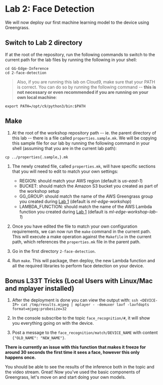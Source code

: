 # Lab 2: Face Detection

We will now deploy our first machine learning model to the device using Greengrass.

## Switch to Lab 2 directory

If at the root of the repository, run the following commands to switch to the current path for the lab files by running the following in your shell:

```
cd GG-Edge-Inference
cd 2-face-detection
```

> Also, if you are running this lab on Cloud9, make sure that your PATH is correct. You can do so by running the following command -- **this is not necessary or even recommended if you are running on your own local machine**:
```
export PATH=/opt/c9/python3/bin:$PATH
```

## Make

1. At the root of the workshop repository path -- ie. the parent directory of this lab -- there is a file called `properties.sample.mk`. We will be copying this sample file for our lab by running the following command in your shell (assuming that you are in the current lab path):

```
cp ../properties{.sample,}.mk
```

1. The newly created file, called `properties.mk`, will have specific sections that you will need to edit to match your own settings:

    - REGION: should match your AWS region (default is *us-east-1*)
    - BUCKET: should match the Amazon S3 bucket you created as part of the workshop setup
    - GG_GROUP: should match the name of the AWS Greengrass group you created during [Lab 1](../1-greengrass-configuration) (default is *ml-edge-workshop*)
    - LAMBDA_FUNCTION: should match the name of the AWS Lambda function you created during [Lab 1](../1-greengrass-configuration) (default is *ml-edge-workshop-lab-1*)

1. Once you have edited the file to match your own configuration requirements, we can now run the `make` command in the current path. This will execute a make operation against the `Makefile` in the current path, which references the `properties.mk` file in the parent path.

1. Go in the first directory `2-face-detection`.

1. Run `make`. This will package, then deploy, the new Lambda function and all the required libraries to perform face detection on your device.

## Bonus L33T Tricks (Local Users with Linux/Mac and mplayer installed)

1. After the deployment is done you can view the output with: `ssh <DEVICE-IP> cat /tmp/results.mjpeg | mplayer - -demuxer lavf -lavfdopts format=mjpeg:probesize=32`

1. In the console subscribe to the topic `face_recognition/#`, it will show you everything going on with the device.

1. Post a message to the `face_recognition/match/DEVICE_NAME` with content `{"OLD_NAME": "NEW_NAME"}`.

**There is currently an issue with this function that makes it freeze for around 30 seconds the first time it sees a face, however this only happens once.**

You should be able to see the results of the inference both in the topic and the video stream. Great! Now you've used the basic components of Greengrass, let's move on and start doing your own models.